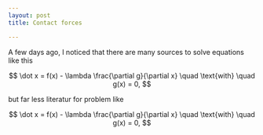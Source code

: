 ```yaml
---
layout: post
title: Contact forces

---
```

A few days ago, I noticed that there are many sources to solve equations like this

$$  
\dot x = f(x) - \lambda \frac{\partial g}{\partial x} \quad \text{with} \quad g(x) = 0,  
$$

but far less literatur for problem like

$$  
\dot x = f(x) - \lambda \frac{\partial g}{\partial x} \quad \text{with} \quad g(x) = 0,  
$$